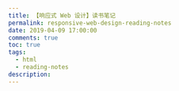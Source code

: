 ```yaml
---
title: 【响应式 Web 设计】读书笔记
permalink: responsive-web-design-reading-notes
date: 2019-04-09 17:00:00
comments: true
toc: true
tags:
  - html
  - reading-notes
description:
---
```

